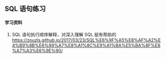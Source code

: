 ## SQL 语句练习

#### 学习资料

1. SQL 语句执行顺序解释，对深入理解 SQL 挺有帮助的 https://zouzls.github.io/2017/03/23/SQL%E6%9F%A5%E8%AF%A2%E4%B9%8B%E6%89%A7%E8%A1%8C%E9%A1%BA%E5%BA%8F%E8%A7%A3%E6%9E%90/


